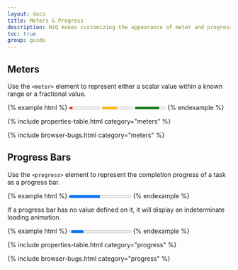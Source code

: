 ```yaml
---
layout: docs
title: Meters & Progress
description: HiQ makes customizing the appearance of meter and progress elements easier than ever. Just pass in a few custom properties and you're good to go.
toc: true
group: guide
---
```


## Meters

Use the `<meter>` element to represent either a scalar value within a known range or a fractional value.

{% example html %}
<meter min="0" max="100" low="25" high="75" optimum="100" value="10"></meter>
<meter min="0" max="100" low="25" high="75" optimum="100" value="50"></meter>
<meter min="0" max="100" low="25" high="75" optimum="100" value="80"></meter>
{% endexample %}

{% include properties-table.html category="meters" %}

{% include browser-bugs.html category="meters" %}

## Progress Bars

Use the `<progress>` element to represent the completion progress of a task as a progress bar.

{% example html %}
<progress value="50" max="100">progress</progress>
{% endexample %}

If a progress bar has no value defined on it, it will display an indeterminate loading animation.

{% example html %}
<progress>indeterminate progress</progress>
{% endexample %}

{% include properties-table.html category="progress" %}

{% include browser-bugs.html category="progress" %}
